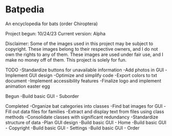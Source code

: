 # Batpedia
An encyclopedia for bats (order Chiroptera)

Project begun: 10/24/23
Current version: Alpha

Disclaimer: Some of the images used in this project may be subject to copyright. These images belong to their respective owners, and I do not own the rights to any of them. These images are used under fair use, and I make no money off of them. This project is solely for fun.




TODO
-Standardize buttons for unavailable information
-Add photos in GUI
-Implement GUI design
-Optimize and simplify code
-Export colors to txt document
-Implement accessibility features
-Finalize logo and implement animation easter egg

Begun
-Build basic GUI - Suborder

Completed
-Organize bat categories into classes
-Find bat images for GUI
-Fill out data files for families
-Extract and display text from files using class methods
-Consolidate classes with significant redundancy
-Standardize structure of data
-Plan GUI design
-Build basic GUI - Home
-Build basic GUI - Copyright
-Build basic GUI - Settings
-Build basic GUI - Order